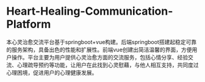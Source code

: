 # Heart-Healing-Communication-Platform
本心灵治愈交流平台基于springboot+vue构建。后端springboot搭建起稳定可靠的服务架构，具备出色的性能和扩展性。前端vue创建出简洁温馨的界面，方便用户操作。平台主要为用户提供心灵治愈方面的交流服务，包括心情分享、经验交流、心理疏导预约等功能，让用户在此找到心灵慰藉，与他人相互支持，共同度过心理困境，促进用户的心理健康发展。

